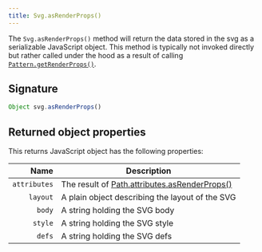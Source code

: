 ```yaml
---
title: Svg.asRenderProps()
---
```


The `Svg.asRenderProps()` method will return the data stored in the
svg as a serializable JavaScript object. This method is typically
not invoked directly but rather called under the hood as a result of
calling [`Pattern.getRenderProps()`](/reference/core/pattern/getrenderprops).

## Signature

```js
Object svg.asRenderProps()
```

## Returned object properties

This returns JavaScript object has the following properties:

| Name | Description |
| ----:| ----------- |
| `attributes` | The result of [Path.attributes.asRenderProps()](/reference/api/attributes/asrenderprops) |
| `layout` | A plain object describing the layout of the SVG |
| `body` | A string holding the SVG body |
| `style` | A string holding the SVG style |
| `defs` | A string holding the SVG defs |

